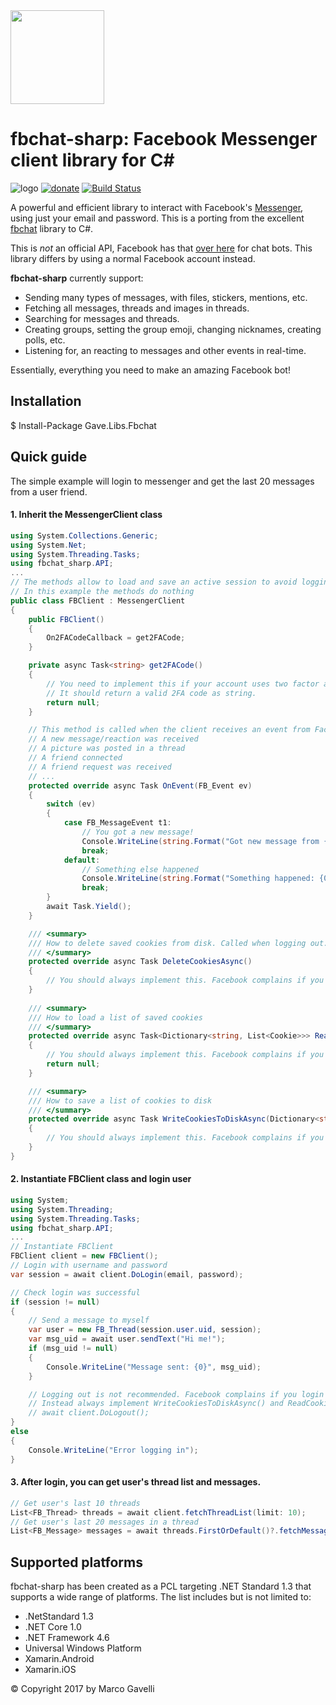 <img src="https://github.com/gave92/fbchat-sharp/blob/master/fbchat-icon.png?raw=true" width="150" />

# fbchat-sharp: Facebook Messenger client library for C#

![logo](https://img.shields.io/badge/license-BSD-blue.svg)&nbsp;[![donate](https://img.shields.io/badge/Donate-PayPal-green.svg)](https://www.paypal.me/gave92)&nbsp;[![Build Status](https://ci.appveyor.com/api/projects/status/github/gave92/fbchat-sharp?branch=master&svg=true)](https://ci.appveyor.com/project/gave92/fbchat-sharp)

A powerful and efficient library to interact with Facebook's [Messenger](https://www.messenger.com/), using just your email and password.
This is a porting from the excellent [fbchat](https://github.com/carpedm20/fbchat) library to C#.

This is *not* an official API, Facebook has that [over here](https://developers.facebook.com/docs/messenger-platform) for chat bots. This library differs by using a normal Facebook account instead.

**fbchat-sharp** currently support:

- Sending many types of messages, with files, stickers, mentions, etc.
- Fetching all messages, threads and images in threads.
- Searching for messages and threads.
- Creating groups, setting the group emoji, changing nicknames, creating polls, etc.
- Listening for, an reacting to messages and other events in real-time.

Essentially, everything you need to make an amazing Facebook bot!

## Installation

$ Install-Package Gave.Libs.Fbchat

## Quick guide

The simple example will login to messenger and get the last 20 messages from a user friend.

#### 1. Inherit the MessengerClient class

```cs
using System.Collections.Generic;
using System.Net;
using System.Threading.Tasks;
using fbchat_sharp.API;
...
// The methods allow to load and save an active session to avoid logging in every time and to provide the 2FA code if requested
// In this example the methods do nothing
public class FBClient : MessengerClient
{
    public FBClient()
    {
        On2FACodeCallback = get2FACode;
    }

    private async Task<string> get2FACode()
    {
        // You need to implement this if your account uses two factor authentication.
        // It should return a valid 2FA code as string.
        return null;
    }

    // This method is called when the client receives an event from Facebook:
    // A new message/reaction was received
    // A picture was posted in a thread
    // A friend connected
    // A friend request was received
    // ...
    protected override async Task OnEvent(FB_Event ev)
    {
        switch (ev)
        {
            case FB_MessageEvent t1:
                // You got a new message!
                Console.WriteLine(string.Format("Got new message from {0}: {1}", t1.author, t1.message));
                break;
            default:
                // Something else happened
                Console.WriteLine(string.Format("Something happened: {0}", ev.ToString()));
                break;
        }
        await Task.Yield();
    }

    /// <summary>
    /// How to delete saved cookies from disk. Called when logging out.
    /// </summary>
    protected override async Task DeleteCookiesAsync()
    {
        // You should always implement this. Facebook complains if you login too often.
    }
    
    /// <summary>
    /// How to load a list of saved cookies
    /// </summary>
    protected override async Task<Dictionary<string, List<Cookie>>> ReadCookiesFromDiskAsync()
    {
        // You should always implement this. Facebook complains if you login too often.
        return null;
    }

    /// <summary>
    /// How to save a list of cookies to disk
    /// </summary>
    protected override async Task WriteCookiesToDiskAsync(Dictionary<string, List<Cookie>> cookieJar)
    {
        // You should always implement this. Facebook complains if you login too often.
    }
}
```

#### 2. Instantiate FBClient class and login user

```cs
using System;
using System.Threading;
using System.Threading.Tasks;
using fbchat_sharp.API;
...
// Instantiate FBClient
FBClient client = new FBClient();
// Login with username and password
var session = await client.DoLogin(email, password);

// Check login was successful
if (session != null)
{
    // Send a message to myself
    var user = new FB_Thread(session.user.uid, session);
    var msg_uid = await user.sendText("Hi me!");                
    if (msg_uid != null)
    {
        Console.WriteLine("Message sent: {0}", msg_uid);
    }

    // Logging out is not recommended. Facebook complains if you login too often.
    // Instead always implement WriteCookiesToDiskAsync() and ReadCookiesFromDiskAsync() client methods.
    // await client.DoLogout();
}
else
{
    Console.WriteLine("Error logging in");
}
```

#### 3. After login, you can get user's thread list and messages.

```cs
// Get user's last 10 threads
List<FB_Thread> threads = await client.fetchThreadList(limit: 10);
// Get user's last 20 messages in a thread
List<FB_Message> messages = await threads.FirstOrDefault()?.fetchMessages(20);
```

## Supported platforms

fbchat-sharp has been created as a PCL targeting .NET Standard 1.3 that supports a wide range of platforms. The list includes but is not limited to:

* .NetStandard 1.3
* .NET Core 1.0
* .NET Framework 4.6
* Universal Windows Platform
* Xamarin.Android
* Xamarin.iOS

© Copyright 2017 by Marco Gavelli
